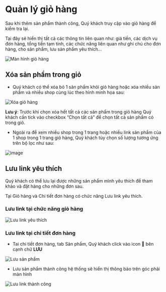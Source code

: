 # Quản lý giỏ hàng

Sau khi thêm sản phẩm thành công, Quý khách truy cập vào giỏ hàng để kiểm tra lại.

Tại đây sẽ hiển thị tất cả các thông tin liên quan như: giá tiền, các dịch vụ đơn hàng, tổng tiền tạm tính, các chức năng liên quan như ghi chú cho đơn hàng, cho sản phẩm, lưu sản phẩm yêu thích...

![M&#xE0;n h&#xEC;nh gi&#x1ECF; h&#xE0;ng](https://user-images.githubusercontent.com/73226975/99622958-b744da00-2a5d-11eb-876d-d5714edc12c0.png)

## Xóa sản phẩm trong giỏ

- Quý khách có thể xóa bỏ 1 sản phẩm khỏi giỏ hàng hoặc xóa nhiều sản phẩm và nhiều shop cùng lúc theo hình minh họa sau:

![X&#xF3;a gi&#x1ECF; h&#xE0;ng](https://user-images.githubusercontent.com/73226975/99623855-954c5700-2a5f-11eb-8d0c-c30cce13dfed.png)

**Lưu ý**: Trước khi chọn xóa hết tất cả các sản phẩm trong giỏ hàng Quý khách cần tick vào checkbox “Chọn tất cả” để chọn tất cả sản phẩm có trong giỏ.

- Ngoài ra để xem nhiều shop trong 1 trang hoặc nhiều link sản phẩm của 1 shop trong 1 trang giỏ hàng, Quý khách tùy chọn số lượng tương ứng trên bộ lọc như sau:

![image](https://user-images.githubusercontent.com/73226975/147807223-e1ecb5c7-a894-40bd-955d-da390959f1ef.png)

## Lưu link yêu thích

Quý khách có thể lưu lại được những sản phẩm mình yêu thích để tham khảo và đặt hàng cho những đơn sau.

Tại Giỏ hàng và Chi tiết đơn hàng có chức năng Lưu link yêu thích.

### Lưu link tại chức năng giỏ hàng

![L&#x1B0;u link y&#xEA;u th&#xED;ch](https://user-images.githubusercontent.com/73226975/99624126-36d3a880-2a60-11eb-8bb0-0ee079101b9a.png)

### Lưu link tại chi tiết đơn hàng

- Tai chi tiết đơn hàng, tab Sản phẩm, Quý khách click vào icon 🤍 bên cạnh chữ **LƯU**

![Lưu sản phẩm](https://user-images.githubusercontent.com/73226975/147806687-f6a5d9a2-83fd-4b8f-8dbd-55ce262b7679.png)

- Lưu sản phẩm thành công hệ thống sẽ hiển thị thông báo trên góc phải màn hình

![Lưu link thành công](https://user-images.githubusercontent.com/73226975/147806911-d1572445-3f20-474a-89db-71620ab66bd7.png)


